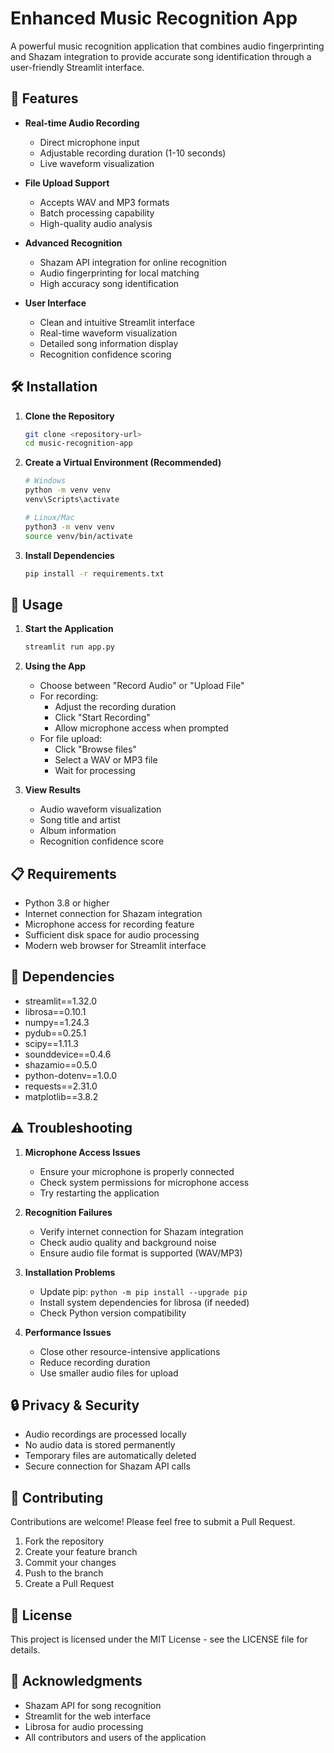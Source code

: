 # Enhanced Music Recognition App

A powerful music recognition application that combines audio fingerprinting and Shazam integration to provide accurate song identification through a user-friendly Streamlit interface.

## 🌟 Features

- **Real-time Audio Recording**
  - Direct microphone input
  - Adjustable recording duration (1-10 seconds)
  - Live waveform visualization

- **File Upload Support**
  - Accepts WAV and MP3 formats
  - Batch processing capability
  - High-quality audio analysis

- **Advanced Recognition**
  - Shazam API integration for online recognition
  - Audio fingerprinting for local matching
  - High accuracy song identification

- **User Interface**
  - Clean and intuitive Streamlit interface
  - Real-time waveform visualization
  - Detailed song information display
  - Recognition confidence scoring

## 🛠️ Installation

1. **Clone the Repository**
   ```bash
   git clone <repository-url>
   cd music-recognition-app
   ```

2. **Create a Virtual Environment (Recommended)**
   ```bash
   # Windows
   python -m venv venv
   venv\Scripts\activate

   # Linux/Mac
   python3 -m venv venv
   source venv/bin/activate
   ```

3. **Install Dependencies**
   ```bash
   pip install -r requirements.txt
   ```

## 🚀 Usage

1. **Start the Application**
   ```bash
   streamlit run app.py
   ```

2. **Using the App**
   - Choose between "Record Audio" or "Upload File"
   - For recording:
     - Adjust the recording duration
     - Click "Start Recording"
     - Allow microphone access when prompted
   - For file upload:
     - Click "Browse files"
     - Select a WAV or MP3 file
     - Wait for processing

3. **View Results**
   - Audio waveform visualization
   - Song title and artist
   - Album information
   - Recognition confidence score

## 📋 Requirements

- Python 3.8 or higher
- Internet connection for Shazam integration
- Microphone access for recording feature
- Sufficient disk space for audio processing
- Modern web browser for Streamlit interface

## 🔧 Dependencies

- streamlit==1.32.0
- librosa==0.10.1
- numpy==1.24.3
- pydub==0.25.1
- scipy==1.11.3
- sounddevice==0.4.6
- shazamio==0.5.0
- python-dotenv==1.0.0
- requests==2.31.0
- matplotlib==3.8.2

## ⚠️ Troubleshooting

1. **Microphone Access Issues**
   - Ensure your microphone is properly connected
   - Check system permissions for microphone access
   - Try restarting the application

2. **Recognition Failures**
   - Verify internet connection for Shazam integration
   - Check audio quality and background noise
   - Ensure audio file format is supported (WAV/MP3)

3. **Installation Problems**
   - Update pip: `python -m pip install --upgrade pip`
   - Install system dependencies for librosa (if needed)
   - Check Python version compatibility

4. **Performance Issues**
   - Close other resource-intensive applications
   - Reduce recording duration
   - Use smaller audio files for upload

## 🔒 Privacy & Security

- Audio recordings are processed locally
- No audio data is stored permanently
- Temporary files are automatically deleted
- Secure connection for Shazam API calls

## 🤝 Contributing

Contributions are welcome! Please feel free to submit a Pull Request.

1. Fork the repository
2. Create your feature branch
3. Commit your changes
4. Push to the branch
5. Create a Pull Request

## 📝 License

This project is licensed under the MIT License - see the LICENSE file for details.

## 🙏 Acknowledgments

- Shazam API for song recognition
- Streamlit for the web interface
- Librosa for audio processing
- All contributors and users of the application 